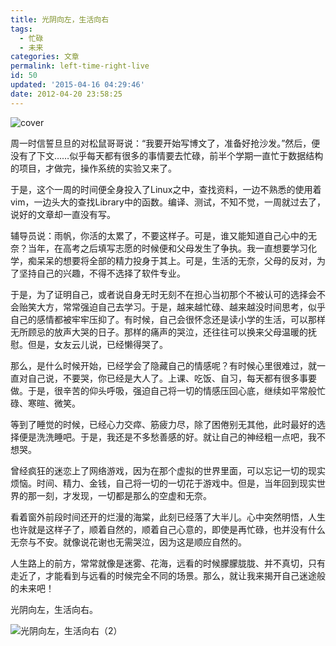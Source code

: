 ```yaml
---
title: 光阴向左，生活向右
tags:
  - 忙碌
  - 未来
categories: 文章
permalink: left-time-right-live
id: 50
updated: '2015-04-16 04:29:46'
date: 2012-04-20 23:58:25
---
```


![cover](https://cat.yufan.me/cats/014449ulr.jpg)

周一时信誓旦旦的对松鼠哥哥说：“我要开始写博文了，准备好抢沙发。”然后，便没有了下文……似乎每天都有很多的事情要去忙碌，前半个学期一直忙于数据结构的项目，才做完，操作系统的实验又来了。

于是，这个一周的时间便全身投入了Linux之中，查找资料，一边不熟悉的使用着vim，一边头大的查找Library中的函数。编译、测试，不知不觉，一周就过去了，说好的文章却一直没有写。

<!--more-->

辅导员说：雨帆，你活的太累了，不要这样子。可是，谁又能知道自己心中的无奈？当年，在高考之后填写志愿的时候便和父母发生了争执。我一直想要学习化学，痴呆呆的想要将全部的精力投身于其上。可是，生活的无奈，父母的反对，为了坚持自己的兴趣，不得不选择了软件专业。

于是，为了证明自己，或者说自身无时无刻不在担心当初那个不被认可的选择会不会贻笑大方，常常强迫自己去学习。于是，越来越忙碌、越来越没时间思考，似乎自己的感情都被牢牢压抑了。有时候，自己会很怀念还是读小学的生活，可以那样无所顾忌的放声大哭的日子。那样的痛声的哭泣，还往往可以换来父母温暖的抚慰。但是，女友云儿说，已经懒得哭了。

那么，是什么时候开始，已经学会了隐藏自己的情感呢？有时候心里很难过，就一直对自己说，不要哭，你已经是大人了。上课、吃饭、自习，每天都有很多事要做。于是，很辛苦的仰头呼吸，强迫自己将一切的情感压回心底，继续如平常般忙碌、寒暄、微笑。

等到了睡觉的时候，已经心力交瘁、筋疲力尽，除了困倦别无其他，此时最好的选择便是洗洗睡吧。于是，我还是不多愁善感的好。就让自己的神经粗一点吧，我不想哭。

曾经疯狂的迷恋上了网络游戏，因为在那个虚拟的世界里面，可以忘记一切的现实烦恼。时间、精力、金钱，自己将一切的一切花于游戏中。但是，当年回到现实世界的那一刻，才发现，一切都是那么的空虚和无奈。

看着窗外前段时间还开的烂漫的海棠，此刻已经落了大半儿。心中突然明悟，人生也许就是这样子了，顺着自然的，顺着自己心意的，即使是再忙碌，也并没有什么无奈与不安。就像说花谢也无需哭泣，因为这是顺应自然的。

人生路上的前方，常常就像是迷雾、花海，远看的时候朦朦胧胧、并不真切，只有走近了，才能看到与远看的时候完全不同的场景。那么，就让我来揭开自己迷途般的未来吧！

光阴向左，生活向右。

![光阴向左，生活向右（2）](https://cat.yufan.me/cats/0144497sW.jpg)
